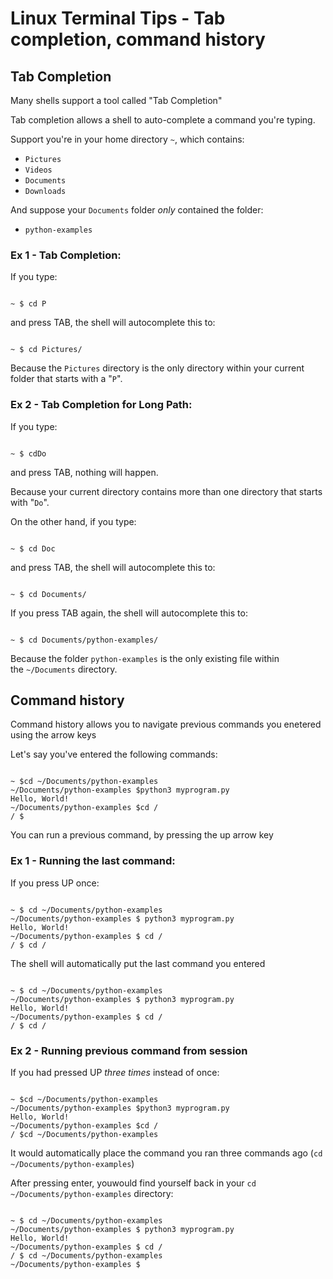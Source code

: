 # Linux Terminal Tips - Tab completion, command history

## **Tab Completion**

Many shells support a tool called "Tab Completion"

Tab completion allows a shell to auto-complete a command you're typing.

Support you're in your home directory `~`, which contains:

- `Pictures`
- `Videos`
- `Documents`
- `Downloads`

And suppose your `Documents` folder *only* contained the folder:

- `python-examples`

### **Ex 1 - Tab Completion:**

If you type:

```

~ $ cd P

```

and press TAB, the shell will autocomplete this to:

```

~ $ cd Pictures/

```

Because the `Pictures` directory is the only directory within your current folder that starts with a "`P`".

### **Ex 2 - Tab Completion for Long Path:**

If you type:

```

~ $ cdDo
```

and press TAB, nothing will happen.

Because your current directory contains more than one directory that starts with "`Do`".

On the other hand, if you type:

```

~ $ cd Doc

```

and press TAB, the shell will autocomplete this to:

```

~ $ cd Documents/

```

If you press TAB again, the shell will autocomplete this to:

```

~ $ cd Documents/python-examples/

```

Because the folder `python-examples` is the only existing file within the `~/Documents` directory.

## **Command history**

Command history allows you to navigate previous commands you enetered using the arrow keys

Let's say you've entered the following commands:

```

~ $cd ~/Documents/python-examples
~/Documents/python-examples $python3 myprogram.py
Hello, World!
~/Documents/python-examples $cd /
/ $

```

You can run a previous command, by pressing the up arrow key

### **Ex 1 - Running the last command:**

If you press UP once:

```

~ $ cd ~/Documents/python-examples
~/Documents/python-examples $ python3 myprogram.py
Hello, World!
~/Documents/python-examples $ cd /
/ $ cd /

```

The shell will automatically put the last command you entered

```

~ $ cd ~/Documents/python-examples
~/Documents/python-examples $ python3 myprogram.py
Hello, World!
~/Documents/python-examples $ cd /
/ $ cd /

```

### **Ex 2 - Running previous command from session**

If you had pressed UP *three times* instead of once:

```

~ $cd ~/Documents/python-examples
~/Documents/python-examples $python3 myprogram.py
Hello, World!
~/Documents/python-examples $cd /
/ $cd ~/Documents/python-examples

```

It would automatically place the command you ran three commands ago (`cd ~/Documents/python-examples`)

After pressing enter, youwould find yourself back in your `cd ~/Documents/python-examples` directory:

```

~ $ cd ~/Documents/python-examples
~/Documents/python-examples $ python3 myprogram.py
Hello, World!
~/Documents/python-examples $ cd /
/ $ cd ~/Documents/python-examples
~/Documents/python-examples $
```